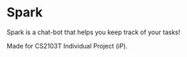 # Spark
Spark is a chat-bot that helps you keep track of your tasks!

Made for CS2103T Individual Project (iP).
